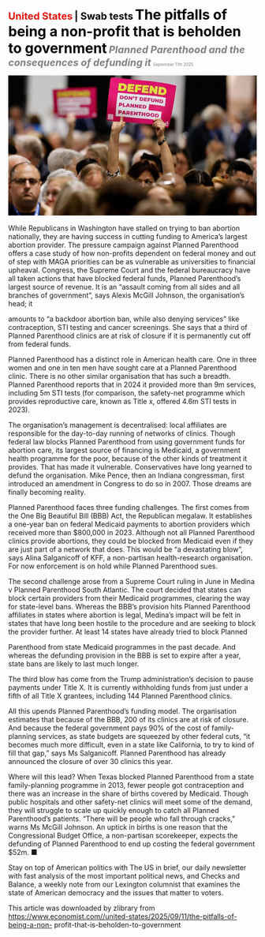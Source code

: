 <span style="color:#E3120B; font-size:14.9pt; font-weight:bold;">United States</span> <span style="color:#000000; font-size:14.9pt; font-weight:bold;">| Swab tests</span>
<span style="color:#000000; font-size:21.0pt; font-weight:bold;">The pitfalls of being a non-profit that is beholden to government</span>
<span style="color:#808080; font-size:14.9pt; font-weight:bold; font-style:italic;">Planned Parenthood and the consequences of defunding it</span>
<span style="color:#808080; font-size:6.2pt;">September 11th 2025</span>

![](../images/017_The_pitfalls_of_being_a_non-profit_that_is_beholden_to_gover/p0077_img01.jpeg)

While Republicans in Washington have stalled on trying to ban abortion nationally, they are having success in cutting funding to America’s largest abortion provider. The pressure campaign against Planned Parenthood offers a case study of how non-profits dependent on federal money and out of step with MAGA priorities can be as vulnerable as universities to financial upheaval. Congress, the Supreme Court and the federal bureaucracy have all taken actions that have blocked federal funds, Planned Parenthood’s largest source of revenue. It is an “assault coming from all sides and all branches of government”, says Alexis McGill Johnson, the organisation’s head; it

amounts to “a backdoor abortion ban, while also denying services” like contraception, STI testing and cancer screenings. She says that a third of Planned Parenthood clinics are at risk of closure if it is permanently cut off from federal funds.

Planned Parenthood has a distinct role in American health care. One in three women and one in ten men have sought care at a Planned Parenthood clinic. There is no other similar organisation that has such a breadth. Planned Parenthood reports that in 2024 it provided more than 9m services, including 5m STI tests (for comparison, the safety-net programme which provides reproductive care, known as Title x, offered 4.6m STI tests in 2023).

The organisation’s management is decentralised: local affiliates are responsible for the day-to-day running of networks of clinics. Though federal law blocks Planned Parenthood from using government funds for abortion care, its largest source of financing is Medicaid, a government health programme for the poor, because of the other kinds of treatment it provides. That has made it vulnerable. Conservatives have long yearned to defund the organisation. Mike Pence, then an Indiana congressman, first introduced an amendment in Congress to do so in 2007. Those dreams are finally becoming reality.

Planned Parenthood faces three funding challenges. The first comes from the One Big Beautiful Bill (BBB) Act, the Republican megalaw. It establishes a one-year ban on federal Medicaid payments to abortion providers which received more than $800,000 in 2023. Although not all Planned Parenthood clinics provide abortions, they could be blocked from Medicaid even if they are just part of a network that does. This would be “a devastating blow”, says Alina Salganicoff of KFF, a non-partisan health-research organisation. For now enforcement is on hold while Planned Parenthood sues.

The second challenge arose from a Supreme Court ruling in June in Medina v Planned Parenthood South Atlantic. The court decided that states can block certain providers from their Medicaid programmes, clearing the way for state-level bans. Whereas the BBB’s provision hits Planned Parenthood affiliates in states where abortion is legal, Medina’s impact will be felt in states that have long been hostile to the procedure and are seeking to block the provider further. At least 14 states have already tried to block Planned

Parenthood from state Medicaid programmes in the past decade. And whereas the defunding provision in the BBB is set to expire after a year, state bans are likely to last much longer.

The third blow has come from the Trump administration’s decision to pause payments under Title X. It is currently withholding funds from just under a fifth of all Title X grantees, including 144 Planned Parenthood clinics.

All this upends Planned Parenthood’s funding model. The organisation estimates that because of the BBB, 200 of its clinics are at risk of closure. And because the federal government pays 90% of the cost of family- planning services, as state budgets are squeezed by other federal cuts, “it becomes much more difficult, even in a state like California, to try to kind of fill that gap,” says Ms Salganicoff. Planned Parenthood has already announced the closure of over 30 clinics this year.

Where will this lead? When Texas blocked Planned Parenthood from a state family-planning programme in 2013, fewer people got contraception and there was an increase in the share of births covered by Medicaid. Though public hospitals and other safety-net clinics will meet some of the demand, they will struggle to scale up quickly enough to catch all Planned Parenthood’s patients. “There will be people who fall through cracks,” warns Ms McGill Johnson. An uptick in births is one reason that the Congressional Budget Office, a non-partisan scorekeeper, expects the defunding of Planned Parenthood to end up costing the federal government $52m. ■

Stay on top of American politics with The US in brief, our daily newsletter with fast analysis of the most important political news, and Checks and Balance, a weekly note from our Lexington columnist that examines the state of American democracy and the issues that matter to voters.

This article was downloaded by zlibrary from https://www.economist.com//united-states/2025/09/11/the-pitfalls-of-being-a-non- profit-that-is-beholden-to-government